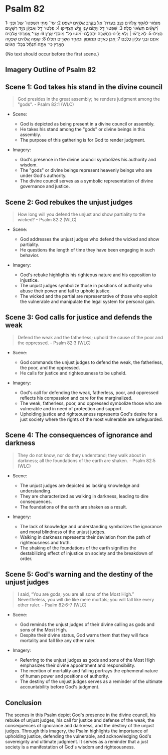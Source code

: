 # Psalm 82
1: מִזְמ֗וֹר לְאָ֫סָ֥ף אֱֽלֹהִ֗ים נִצָּ֥ב בַּעֲדַת־ אֵ֑ל בְּקֶ֖רֶב אֱלֹהִ֣ים יִשְׁפֹּֽט׃
2: עַד־ מָתַ֥י תִּשְׁפְּטוּ־ עָ֑וֶל וּפְנֵ֥י רְ֝שָׁעִ֗ים תִּשְׂאוּ־ סֶֽלָה׃
3: שִׁפְטוּ־ דַ֥ל וְיָת֑וֹם עָנִ֖י וָרָ֣שׁ הַצְדִּֽיקוּ׃
4: פַּלְּטוּ־ דַ֥ל וְאֶבְי֑וֹן מִיַּ֖ד רְשָׁעִ֣ים הַצִּֽילוּ׃
5: לֹ֤א יָֽדְע֨וּ ׀ וְלֹ֥א יָבִ֗ינוּ בַּחֲשֵׁכָ֥ה יִתְהַלָּ֑כוּ יִ֝מּ֗וֹטוּ כָּל־ מ֥וֹסְדֵי אָֽרֶץ׃
6: אֲֽנִי־ אָ֭מַרְתִּי אֱלֹהִ֣ים אַתֶּ֑ם וּבְנֵ֖י עֶלְי֣וֹן כֻּלְּכֶֽם׃
7: אָ֭כֵן כְּאָדָ֣ם תְּמוּת֑וּן וּכְאַחַ֖ד הַשָּׂרִ֣ים תִּפֹּֽלוּ׃
8: קוּמָ֣ה אֱ֭לֹהִים שָׁפְטָ֣ה הָאָ֑רֶץ כִּֽי־ אַתָּ֥ה תִ֝נְחַ֗ל בְּכָל־ הַגּוֹיִֽם׃

{No text should occur before the first scene.}
## Imagery Outline of Psalm 82

## Scene 1: God takes his stand in the divine council

> God presides in the great assembly; he renders judgment among the "gods". - Psalm 82:1 (WLC)

- Scene:
  - God is depicted as being present in a divine council or assembly.
  - He takes his stand among the "gods" or divine beings in this assembly.
  - The purpose of this gathering is for God to render judgment.

- Imagery:
  - God's presence in the divine council symbolizes his authority and wisdom.
  - The "gods" or divine beings represent heavenly beings who are under God's authority.
  - The divine council serves as a symbolic representation of divine governance and justice.

## Scene 2: God rebukes the unjust judges

> How long will you defend the unjust and show partiality to the wicked? - Psalm 82:2 (WLC)

- Scene:
  - God addresses the unjust judges who defend the wicked and show partiality.
  - He questions the length of time they have been engaging in such behavior.

- Imagery:
  - God's rebuke highlights his righteous nature and his opposition to injustice.
  - The unjust judges symbolize those in positions of authority who abuse their power and fail to uphold justice.
  - The wicked and the partial are representative of those who exploit the vulnerable and manipulate the legal system for personal gain.

## Scene 3: God calls for justice and defends the weak

> Defend the weak and the fatherless; uphold the cause of the poor and the oppressed. - Psalm 82:3 (WLC)

- Scene:
  - God commands the unjust judges to defend the weak, the fatherless, the poor, and the oppressed.
  - He calls for justice and righteousness to be upheld.

- Imagery:
  - God's call for defending the weak, fatherless, poor, and oppressed reflects his compassion and care for the marginalized.
  - The weak, fatherless, poor, and oppressed symbolize those who are vulnerable and in need of protection and support.
  - Upholding justice and righteousness represents God's desire for a just society where the rights of the most vulnerable are safeguarded.

## Scene 4: The consequences of ignorance and darkness

> They do not know, nor do they understand; they walk about in darkness; all the foundations of the earth are shaken. - Psalm 82:5 (WLC)

- Scene:
  - The unjust judges are depicted as lacking knowledge and understanding.
  - They are characterized as walking in darkness, leading to dire consequences.
  - The foundations of the earth are shaken as a result.

- Imagery:
  - The lack of knowledge and understanding symbolizes the ignorance and moral blindness of the unjust judges.
  - Walking in darkness represents their deviation from the path of righteousness and truth.
  - The shaking of the foundations of the earth signifies the destabilizing effect of injustice on society and the breakdown of order.

## Scene 5: God's warning and the destiny of the unjust judges

> I said, “You are gods; you are all sons of the Most High.” Nevertheless, you will die like mere mortals; you will fall like every other ruler. - Psalm 82:6-7 (WLC)

- Scene:
  - God reminds the unjust judges of their divine calling as gods and sons of the Most High.
  - Despite their divine status, God warns them that they will face mortality and fall like any other ruler.

- Imagery:
  - Referring to the unjust judges as gods and sons of the Most High emphasizes their divine appointment and responsibility.
  - The mention of mortality and falling portrays the ephemeral nature of human power and positions of authority.
  - The destiny of the unjust judges serves as a reminder of the ultimate accountability before God's judgment.

## Conclusion

The scenes in this Psalm depict God's presence in the divine council, his rebuke of unjust judges, his call for justice and defense of the weak, the consequences of ignorance and darkness, and the destiny of the unjust judges. Through this imagery, the Psalm highlights the importance of upholding justice, defending the vulnerable, and acknowledging God's sovereignty and ultimate judgment. It serves as a reminder that a just society is a manifestation of God's wisdom and righteousness.